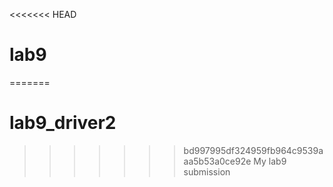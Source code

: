 <<<<<<< HEAD
# lab9
=======
# lab9_driver2
>>>>>>> bd997995df324959fb964c9539aaa5b53a0ce92e
My lab9 submission

